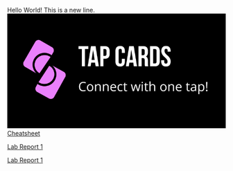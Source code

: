Hello World!
This is a new line. 
![Image](Screenshot.png)
[Cheatsheet](https://commonmark.org/help/)

[Lab Report 1](lab-report-week2.md)

[Lab Report 1](https://Yumei0422.github.io/cse15l-lab-reports/yumei.md)